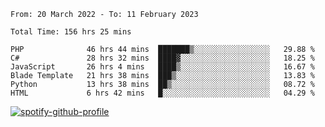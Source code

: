 <!--START_SECTION:waka-->

```text
From: 20 March 2022 - To: 11 February 2023

Total Time: 156 hrs 25 mins

PHP              46 hrs 44 mins  ███████▒░░░░░░░░░░░░░░░░░   29.88 %
C#               28 hrs 32 mins  ████▓░░░░░░░░░░░░░░░░░░░░   18.25 %
JavaScript       26 hrs 4 mins   ████▒░░░░░░░░░░░░░░░░░░░░   16.67 %
Blade Template   21 hrs 38 mins  ███▒░░░░░░░░░░░░░░░░░░░░░   13.83 %
Python           13 hrs 38 mins  ██▒░░░░░░░░░░░░░░░░░░░░░░   08.72 %
HTML             6 hrs 42 mins   █░░░░░░░░░░░░░░░░░░░░░░░░   04.29 %
```

<!--END_SECTION:waka-->
[![spotify-github-profile](https://spotify-github-profile.vercel.app/api/view?uid=c00zprrvy9xiloa9qnco3hmng&cover_image=true&theme=novatorem&show_offline=false&background_color=121212&bar_color=53b14f&bar_color_cover=false)](https://spotify-github-profile.vercel.app/api/view?uid=c00zprrvy9xiloa9qnco3hmng&redirect=true)
